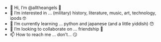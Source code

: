 - 👋 Hi, I’m @alltheangels 👼
- 👀 I’m interested in ... (military) history, literature, music, art, technology, ipods 🤓
- 🌱 I’m currently learning ... python and japanese (and a little yiddish) 😯
- 💞️ I’m looking to collaborate on ... friendship 🥺
- 📫 How to reach me ... don't... 😏

<!---
alltheangels/alltheangels is a ✨ special ✨ repository because its `README.md` (this file) appears on your GitHub profile.
You can click the Preview link to take a look at your changes.
--->
